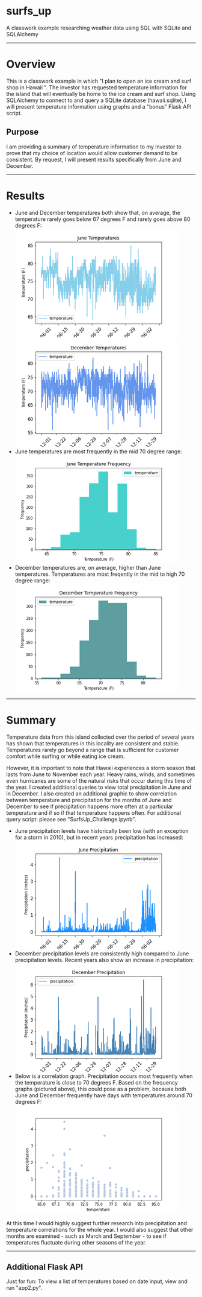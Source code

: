 # surfs_up
A classwork example researching weather data using SQL with SQLite and SQLAlchemy

---

# Overview
This is a classwork example in which "I plan to open an ice cream and surf shop in Hawaii ". The investor has requested temperature information for the island that will eventually be home to the ice cream and surf shop. Using SQLAlchemy to connect to and query a SQLite database (hawaii.sqlite), I will present temperature information using graphs and a "bonus" Flask API script. 

## Purpose
I am providing a summary of temperature information to my investor to prove that my choice of location would allow customer demand to be consistent. By request, I will present results specifically from June and December. 

---

# Results
* June and December temperatures both show that, on average, the temperature rarely goes below 67 degrees F and rarely goes above 80 degrees F:</br>
![Jun_temp_screenshot](/jun_temp_graph.png)
![Dec_temp_screenshot](/dec_temp_graph.png)
* June temperatures are most frequently in the mid 70 degree range:</br>
![Jun_temp_freq_screenshot](/jun_temp_freq_graph.png)
* December temperatures are, on average, higher than June temperatures. Temperatures are most freqently in the mid to high 70 degree range:</br> 
![December_temp_screenshot](/dec_temp_freq_graph.png)

---

# Summary 
Temperature data from this island collected over the period of several years has shown that temperatures in this locality are consistent and stable. Temperatures rarely go beyond a range that is sufficient for customer comfort while surfing or while eating ice cream. 

However, it is important to note that Hawaii experiences a storm season that lasts from June to November each year. Heavy rains, winds, and sometimes even hurricanes are some of the natural risks that occur during this time of the year. I created additional queries to view total precipitation in June and in December. I also created an additional graphic to show correlation between temperature and precipitation for the months of June and December to see if precipitation happens more often at a particular temperature and if so if that temperature happens often. For additional query script: please see "SurfsUp_Challenge.ipynb".

* June precipitation levels have historically been low (with an exception for a storm in 2010), but in recent years precipitation has increased:</br>
![Jun_prcp_screenshot](/jun_prcp_graph.png)
* December precipitation levels are consistently high compared to June precipitation levels. Recent years also show an increase in precipitation:</br>
![Dec_prcp_screenshot](/dec_prcp_graph.png)
* Below is a correlation graph. Precipitation occurs most frequently when the temperature is close to 70 degrees F. Based on the frequency graphs (pictured above), this could pose as a problem, because both June and December frequently have days with temperatures around 70 degrees F:</br>
![correlation_screenshot](/correlation_graph.png)

At this time I would highly suggest further research into precipitation and temperature correlations for the whole year. I would also suggest that other months are examined - such as March and September - to see if temperatures fluctuate during other seasons of the year. 

---
## Additional Flask API
Just for fun: To view a list of temperatures based on date input, view and run "app2.py". 
